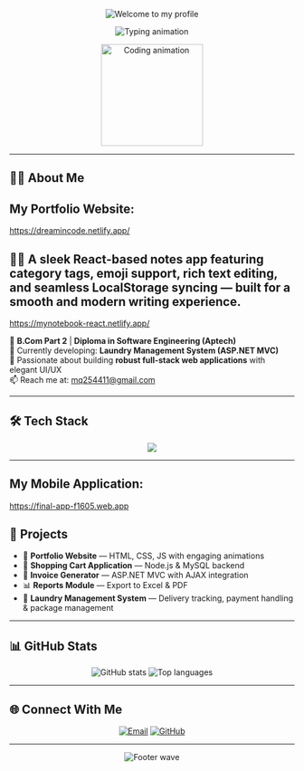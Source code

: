
<!-- Animated Header Banner with Professional Colors -->
<p align="center">
  <img src="https://capsule-render.vercel.app/api?type=waving&color=1E3A8A&height=200&section=header&text=✨%20Welcome%20to%20my%20profile%20✨&fontSize=42&fontColor=C0C0C0&animation=fadeIn" alt="Welcome to my profile" />
</p>

<!-- Typing Animation -->
<p align="center">
  <img src="https://readme-typing-svg.herokuapp.com?font=Fira+Code&weight=600&size=26&pause=500&color=1E3A8A&center=true&vCenter=true&width=600&lines=💻+Web+Developer;💡+Tech+Enthusiast;🎨+Creative+UI+Designer;🧠+Full+Stack+Learner;🌸+Based+in+Karachi" alt="Typing animation" />
</p>

<!-- Subtle Professional GIF -->
<p align="center">
  <img src="https://media.giphy.com/media/3o6ZtpxSZbQRRnwCKQ/giphy.gif" width="180" alt="Coding animation" />
</p>


---

## 👩‍💻 About Me
##  My  Portfolio Website:
https://dreamincode.netlify.app/

## 📒🚀 A sleek React-based notes app featuring category tags, emoji support, rich text editing, and seamless LocalStorage syncing — built for a smooth and modern writing experience.
https://mynotebook-react.netlify.app/

🌼 **B.Com Part 2** | **Diploma in Software Engineering (Aptech)**  
🧺 Currently developing: **Laundry Management System (ASP.NET MVC)**  
💖 Passionate about building **robust full-stack web applications** with elegant UI/UX  
📫 Reach me at: [mq254411@gmail.com](mailto:mq254411@gmail.com)  


---

## 🛠️ Tech Stack
 <p align="center">
  <img src="https://skillicons.dev/icons?i=html,css,bootstrap,js,angular,php,mysql,mssql" />
 </p>

---
 

## My Mobile Application:
   https://final-app-f1605.web.app
  

  
## 🚀 Projects

- 💼 **Portfolio Website** — HTML, CSS, JS with engaging animations  
- 🛒 **Shopping Cart Application** — Node.js & MySQL backend  
- 🧾 **Invoice Generator** — ASP.NET MVC with AJAX integration  
- 📊 **Reports Module** — Export to Excel & PDF  
- 🧺 **Laundry Management System** — Delivery tracking, payment handling & package management  

---

## 📊 GitHub Stats

<p align="center">
  <img src="https://github-readme-stats.vercel.app/api?username=maheen821&show_icons=true&theme=radical&hide_border=true" alt="GitHub stats" />
  <img src="https://github-readme-stats.vercel.app/api/top-langs/?username=maheen821&layout=compact&theme=radical&hide_border=true" alt="Top languages" />
</p>

---

## 🌐 Connect With Me

<p align="center">
  <a href="mailto:mq254411@gmail.com" title="Email"><img src="https://img.shields.io/badge/-Email-D14836?style=for-the-badge&logo=gmail&logoColor=white" alt="Email" /></a>
  <a href="https://github.com/maheen821" title="GitHub"><img src="https://img.shields.io/badge/-GitHub-333?style=for-the-badge&logo=github&logoColor=white" alt="GitHub" /></a>
</p>

---

<!-- Footer Wave -->
<p align="center">
  <img src="https://capsule-render.vercel.app/api?type=waving&color=1E3A8A&height=120&section=footer" alt="Footer wave" />
</p>
